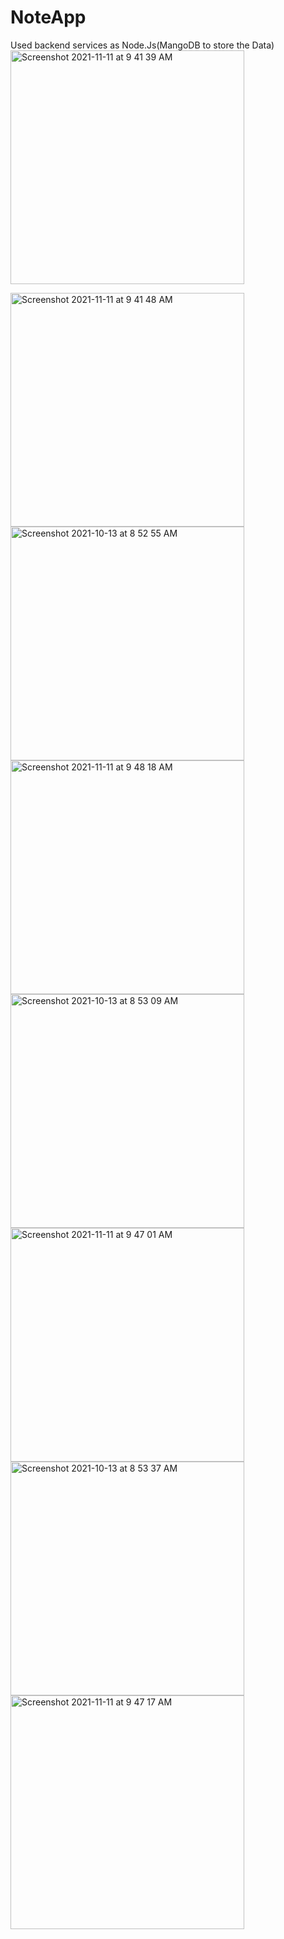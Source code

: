 # NoteApp

Used backend services as Node.Js(MangoDB to store the Data)
<img width="374" alt="Screenshot 2021-11-11 at 9 41 39 AM" src="https://user-images.githubusercontent.com/93616134/141237356-85d1ec68-ba25-4f5f-a20a-a2860e6a6354.png">

<img width="374" alt="Screenshot 2021-11-11 at 9 41 48 AM" src="https://user-images.githubusercontent.com/93616134/141237362-0cc70515-e4f1-4c12-9ec8-7ed11779110e.png">

<img width="374" alt="Screenshot 2021-10-13 at 8 52 55 AM" src="https://user-images.githubusercontent.com/93616134/141237365-e22ad11a-6d7a-465c-aa66-beb2ea9319f2.png">

<img width="374" alt="Screenshot 2021-11-11 at 9 48 18 AM" src="https://user-images.githubusercontent.com/93616134/141237371-39478338-feee-4c52-8dbf-711d088df70a.png">

<img width="374" alt="Screenshot 2021-10-13 at 8 53 09 AM" src="https://user-images.githubusercontent.com/93616134/141237378-f003a540-7450-4c8a-942a-700d5aac7a67.png">

<img width="374" alt="Screenshot 2021-11-11 at 9 47 01 AM" src="https://user-images.githubusercontent.com/93616134/141237386-3cb39d83-6682-4624-a2c3-c4969dd83c51.png">

<img width="374" alt="Screenshot 2021-10-13 at 8 53 37 AM" src="https://user-images.githubusercontent.com/93616134/141237392-18546e77-94ae-4a97-9877-5159172dd04c.png">

<img width="374" alt="Screenshot 2021-11-11 at 9 47 17 AM" src="https://user-images.githubusercontent.com/93616134/141237402-402875f9-e846-465b-85e8-551e28ffcbb3.png">


